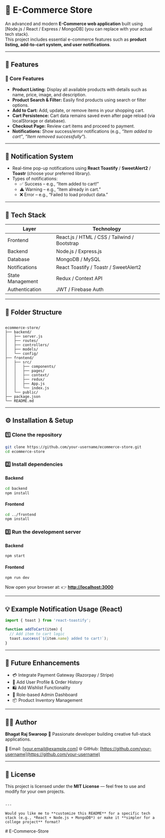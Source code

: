 
# 🛒 E-Commerce Store

An advanced and modern **E-Commerce web application** built using [Node.js / React / Express / MongoDB] (you can replace with your actual tech stack).  
This project includes essential e-commerce features such as **product listing, add-to-cart system, and user notifications**.

---

## 🚀 Features

### 🏬 Core Features
- **Product Listing:** Display all available products with details such as name, price, image, and description.  
- **Product Search & Filter:** Easily find products using search or filter options.  
- **Add to Cart:** Add, update, or remove items in your shopping cart.  
- **Cart Persistence:** Cart data remains saved even after page reload (via localStorage or database).  
- **Checkout Page:** Review cart items and proceed to payment.  
- **Notifications:** Show success/error notifications (e.g., *“Item added to cart”*, *“Item removed successfully”*).  

---

## 🔔 Notification System
- Real-time pop-up notifications using **React Toastify** / **SweetAlert2** / **Toastr** (choose your preferred library).  
- Types of notifications:
  - ✅ Success – e.g., “Item added to cart!”
  - ⚠️ Warning – e.g., “Item already in cart.”
  - ❌ Error – e.g., “Failed to load product data.”

---

## 🧰 Tech Stack

| Layer | Technology |
|-------|-------------|
| Frontend | React.js / HTML / CSS / Tailwind / Bootstrap |
| Backend | Node.js / Express.js |
| Database | MongoDB / MySQL |
| Notifications | React Toastify / Toastr / SweetAlert2 |
| State Management | Redux / Context API |
| Authentication | JWT / Firebase Auth |

---

## 📂 Folder Structure

```

ecommerce-store/
├── backend/
│   ├── server.js
│   ├── routes/
│   ├── controllers/
│   ├── models/
│   └── config/
├── frontend/
│   ├── src/
│   │   ├── components/
│   │   ├── pages/
│   │   ├── context/
│   │   ├── redux/
│   │   ├── App.js
│   │   └── index.js
│   └── public/
├── package.json
└── README.md

````

---

## ⚙️ Installation & Setup

### 1️⃣ Clone the repository
```bash
git clone https://github.com/your-username/ecommerce-store.git
cd ecommerce-store
````

### 2️⃣ Install dependencies

#### Backend

```bash
cd backend
npm install
```

#### Frontend

```bash
cd ../frontend
npm install
```

### 3️⃣ Run the development server

#### Backend

```bash
npm start
```

#### Frontend

```bash
npm run dev
```

Now open your browser at:
👉 **[http://localhost:3000](http://localhost:3000)**

---

## 💡 Example Notification Usage (React)

```javascript
import { toast } from 'react-toastify';

function addToCart(item) {
  // Add item to cart logic
  toast.success(`${item.name} added to cart!`);
}
```

---

## 🧪 Future Enhancements

* 💳 Integrate Payment Gateway (Razorpay / Stripe)
* 👤 Add User Profile & Order History
* 🛍️ Add Wishlist Functionality
* 🔐 Role-based Admin Dashboard
* 📦 Product Inventory Management

---

## 🧑‍💻 Author

**Bhagat Raj Swaroop**
💬 Passionate developer building creative full-stack applications.

📧 Email: [[your.email@example.com](mailto:your.email@example.com)]
🌐 GitHub: [https://github.com/your-username](https://github.com/your-username)

---

## 🪪 License

This project is licensed under the **MIT License** — feel free to use and modify for your own projects.

```

---

Would you like me to **customize this README** for a specific tech stack (e.g., *React + Node.js + MongoDB*) or make it **simpler for a college project** format?
```
#   E - C o m m e r c e - S t o r e  
 